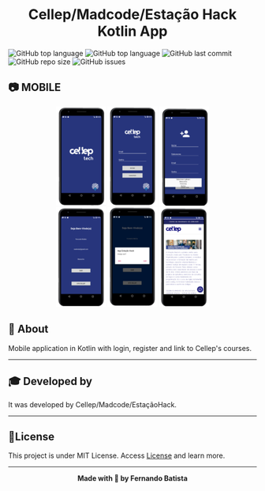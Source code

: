 <h1 align="center">Cellep/Madcode/Estação Hack Kotlin App</h1>



![GitHub top language](https://img.shields.io/github/languages/count/Nandosbx/kotlin-cellep) 
![GitHub top language](https://img.shields.io/github/languages/top/Nandosbx/kotlin-cellep) ![GitHub last commit](https://img.shields.io/github/last-commit/Nandosbx/kotlin-cellep) ![GitHub repo size](https://img.shields.io/github/repo-size/Nandosbx/kotlin-cellep) ![GitHub issues](https://img.shields.io/github/issues/Nandosbx/kotlin-cellep)


<h2>	📷 MOBILE</h2></h2>
<div align='center'>
<img src="./.github/cellepestacaohack.png" width=20% height=20%/>
<img src="./.github/celleplogin.png" width=20% height=20%/>
<img src="./.github/cellepregister.png" width=20% height=20%/></br>

<img src="./.github/cellepwelcoming.png" width=20% height=20%/>

<img src="./.github/celleplogout.png" width=20% height=20%/>

<img src="./.github/celleplinking.png" width=20% height=20%/>
</div>

<h2>📖 About</h2>

Mobile application in Kotlin with login, register and link to Cellep's courses.

------------

<h2>🎓 Developed by</h2>
It was developed by Cellep/Madcode/EstaçãoHack.

------------


<h2>📃License</h2>

This project is under MIT License. Access <a href="https://github.com/Nandosbx/kotlin-cellep/blob/master/LICENSE.md">License</a> and learn more.

------------


<footer align="center">
 <strong align="center">Made with 💜 by Fernando Batista</strong>
</footer>